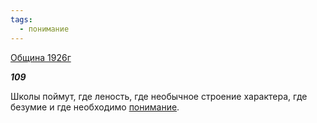 ```yaml
---
tags:
  - понимание
---
```

[Община 1926г](https://127.0.0.1:4002/agni/1926)

___109___

Школы поймут, где леность, где необычное строение характера, где безумие и где необходимо [понимание](../../../tags/#понимание).   

